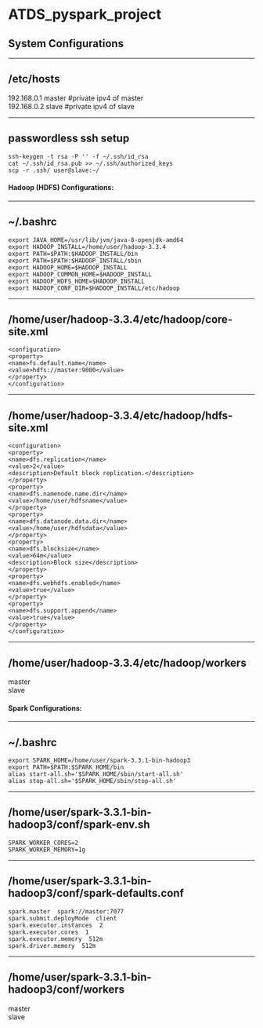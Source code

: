 # ATDS_pyspark_project

## System Configurations

---
/etc/hosts
---

192.168.0.1 master    #private ipv4 of master <br>
192.168.0.2 slave     #private ipv4 of slave

---
passwordless ssh setup 
---

```
ssh-keygen -t rsa -P '' -f ~/.ssh/id_rsa
cat ~/.ssh/id_rsa.pub >> ~/.ssh/authorized_keys
scp -r .ssh/ user@slave:~/
```


#### Hadoop (HDFS) Configurations:

---
~/.bashrc
---

```
export JAVA_HOME=/usr/lib/jvm/java-8-openjdk-amd64
export HADOOP_INSTALL=/home/user/hadoop-3.3.4
export PATH=$PATH:$HADOOP_INSTALL/bin
export PATH=$PATH:$HADOOP_INSTALL/sbin
export HADOOP_HOME=$HADOOP_INSTALL
export HADOOP_COMMON_HOME=$HADOOP_INSTALL
export HADOOP_HDFS_HOME=$HADOOP_INSTALL
export HADOOP_CONF_DIR=$HADOOP_INSTALL/etc/hadoop
```

---
/home/user/hadoop-3.3.4/etc/hadoop/core-site.xml
---

```
<configuration>
<property>
<name>fs.default.name</name>
<value>hdfs://master:9000</value>
</property>
</configuration>
```

---
/home/user/hadoop-3.3.4/etc/hadoop/hdfs-site.xml
---

```
<configuration>
<property>
<name>dfs.replication</name>
<value>2</value>
<description>Default block replication.</description>
</property>
<property>
<name>dfs.namenode.name.dir</name>
<value>/home/user/hdfsname</value>
</property>
<property>
<name>dfs.datanode.data.dir</name>
<value>/home/user/hdfsdata</value>
</property>
<property>
<name>dfs.blocksize</name>
<value>64m</value>
<description>Block size</description>
</property>
<property>
<name>dfs.webhdfs.enabled</name>
<value>true</value>
</property>
<property>
<name>dfs.support.append</name>
<value>true</value>
</property>
</configuration>
```

---
/home/user/hadoop-3.3.4/etc/hadoop/workers
---

master <br>
slave


#### Spark Configurations:

---
~/.bashrc
---

```
export SPARK_HOME=/home/user/spark-3.3.1-bin-hadoop3
export PATH=$PATH:$SPARK_HOME/bin
alias start-all.sh='$SPARK_HOME/sbin/start-all.sh'
alias stop-all.sh='$SPARK_HOME/sbin/stop-all.sh'
```

---
/home/user/spark-3.3.1-bin-hadoop3/conf/spark-env.sh
---

```
SPARK_WORKER_CORES=2
SPARK_WORKER_MEMORY=1g
```

---
/home/user/spark-3.3.1-bin-hadoop3/conf/spark-defaults.conf
---

```
spark.master  spark://master:7077
spark.submit.deployMode  client
spark.executor.instances  2
spark.executor.cores  1
spark.executor.memory  512m
spark.driver.memory  512m
```

---
/home/user/spark-3.3.1-bin-hadoop3/conf/workers
---

master <br>
slave
